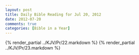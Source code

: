 ```yaml
---
layout: post
title: Daily Bible Reading for Jul 20, 2012
date: 2012-07-20
comments: true
categories: [Bible in a Year]
---
```

{% render_partial ../KJV/Pr/22.markdown %}
{% render_partial ../KJV/Pr/23.markdown %}
